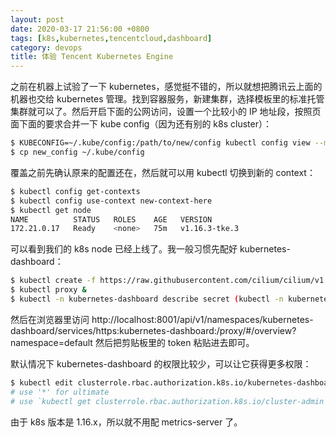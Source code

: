 ```yaml
---
layout: post
date: 2020-03-17 21:56:00 +0800
tags: [k8s,kubernetes,tencentcloud,dashboard]
category: devops
title: 体验 Tencent Kubernetes Engine
---
```


之前在机器上试验了一下 kubernetes，感觉挺不错的，所以就想把腾讯云上面的机器也交给 kubernetes 管理。找到容器服务，新建集群，选择模板里的标准托管集群就可以了。然后开启下面的公网访问，设置一个比较小的 IP 地址段，按照页面下面的要求合并一下 kube config（因为还有别的 k8s cluster）：

```bash
$ KUBECONFIG=~/.kube/config:/path/to/new/config kubectl config view --merge --flatten > new_config
$ cp new_config ~/.kube/config
```

覆盖之前先确认原来的配置还在，然后就可以用 kubectl 切换到新的 context：

```bash
$ kubectl config get-contexts
$ kubectl config use-context new-context-here
$ kubectl get node
NAME          STATUS   ROLES    AGE   VERSION
172.21.0.17   Ready    <none>   75m   v1.16.3-tke.3
```

可以看到我们的 k8s node 已经上线了。我一般习惯先配好 kubernetes-dashboard：

```bash
$ kubectl create -f https://raw.githubusercontent.com/cilium/cilium/v1.6/install/kubernetes/quick-install.yaml
$ kubectl proxy &
$ kubectl -n kubernetes-dashboard describe secret (kubectl -n kubernetes-dashboard get secret | grep admin-user | awk '{print \$1}') | tail -n1 | awk '{print \$2}' | pbcopy
```

然后在浏览器里访问 http://localhost:8001/api/v1/namespaces/kubernetes-dashboard/services/https:kubernetes-dashboard:/proxy/#/overview?namespace=default 然后把剪贴板里的 token 粘贴进去即可。

默认情况下 kubernetes-dashboard 的权限比较少，可以让它获得更多权限：

```bash
$ kubectl edit clusterrole.rbac.authorization.k8s.io/kubernetes-dashboard
# use '*' for ultimate 
# use `kubectl get clusterrole.rbac.authorization.k8s.io/cluster-admin -o yaml` to see full permissions
```

由于 k8s 版本是 1.16.x，所以就不用配 metrics-server 了。